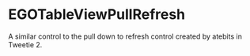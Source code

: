# EGOTableViewPullRefresh
A similar control to the pull down to refresh control created by atebits in Tweetie 2.

